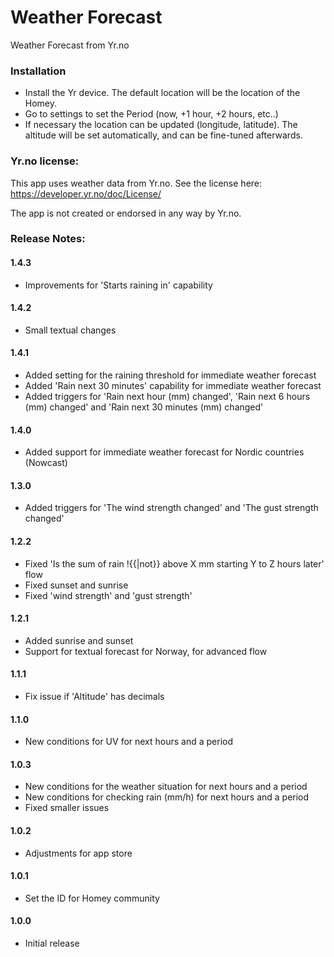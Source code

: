 # Weather Forecast

Weather Forecast from Yr.no

### Installation

* Install the Yr device.  The default location will be the location of the Homey.
* Go to settings to set the Period (now, +1 hour, +2 hours, etc..)
* If necessary the location can be updated (longitude, latitude).  The altitude will be set automatically, and can be fine-tuned afterwards.

### Yr.no license:

This app uses weather data from Yr.no.  See the license here: https://developer.yr.no/doc/License/

The app is not created or endorsed in any way by Yr.no.

### Release Notes:

#### 1.4.3

- Improvements for 'Starts raining in' capability

#### 1.4.2

- Small textual changes

#### 1.4.1

- Added setting for the raining threshold for immediate weather forecast 
- Added 'Rain next 30 minutes' capability for immediate weather forecast
- Added triggers for 'Rain next hour (mm) changed', 'Rain next 6 hours (mm) changed' and 'Rain next 30 minutes (mm) changed'

#### 1.4.0

- Added support for immediate weather forecast for Nordic countries (Nowcast)

#### 1.3.0

- Added triggers for 'The wind strength changed' and 'The gust strength changed'

#### 1.2.2

- Fixed 'Is the sum of rain !{{|not}} above X mm starting Y to Z hours later' flow
- Fixed sunset and sunrise
- Fixed 'wind strength' and 'gust strength'

#### 1.2.1

- Added sunrise and sunset
- Support for textual forecast for Norway, for advanced flow

#### 1.1.1

- Fix issue if 'Altitude' has decimals

#### 1.1.0

- New conditions for UV for next hours and a period

#### 1.0.3

- New conditions for the weather situation for next hours and a period
- New conditions for checking rain (mm/h) for next hours and a period
- Fixed smaller issues

#### 1.0.2

- Adjustments for app store

#### 1.0.1

- Set the ID for Homey community

#### 1.0.0

- Initial release